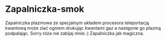 # Zapalniczka-smok
Zapalniczka plazmowa ze specjalnym układem procesora teleportacją kwantową może ziać ogniem 
drukując kwantami gaz a następnie go plazmą podpalając. Sorry róża nie zabijaj mnie.:) Zapalniczka jak magiczna.
